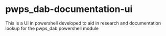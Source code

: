 # pwps_dab-documentation-ui
This is a UI in powershell developed to aid in research and documentation lookup for the pwps_dab powershell module
